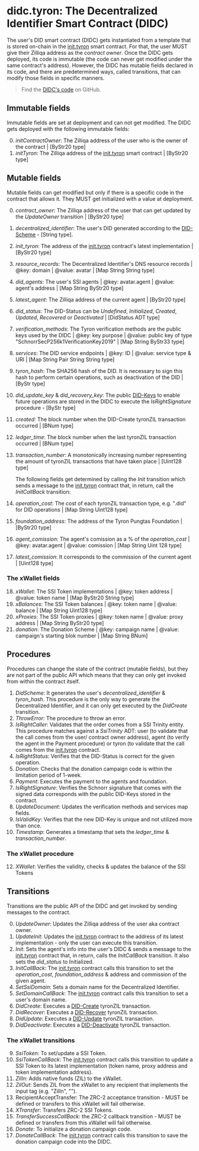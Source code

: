 # didc.tyron: The Decentralized Identifier Smart Contract (DIDC)

The user's DID smart contract (DIDC) gets instantiated from a template that is stored on-chain in the [init.tyron](./init.tyron.md) smart contract. For that, the user MUST give their Zilliqa address as the *contract owner*. Once the DIDC gets deployed, its code is immutable (the code can never get modified under the same contract's address). However, the DIDC has mutable fields declared in its code, and there are predetermined ways, called transitions, that can modify those fields in specific manners.

> Find the [DIDC's code](https://github.com/julio-cabdu/tyronZIL-js/blob/master/src/lib/blockchain/smart-contracts/didc.scilla) on GitHub.

## Immutable fields

Immutable fields are set at deployment and can not get modified. The DIDC gets deployed with the following immutable fields:

0. *initContractOwner*: The Zilliqa address of the user who is the owner of the contract | [ByStr20 type]
1. *initTyron*: The Zilliqa address of the [init.tyron](./init.tyron.md) smart contract | [ByStr20 type]

## Mutable fields

Mutable fields can get modified but only if there is a specific code in the contract that allows it. They MUST get initialized with a value at deployment.

0. *contract_owner*: The Zilliqa address of the user that can get updated by the *UpdateOwner* transition | [ByStr20 type]
1. *decentralized_identifier*: The user's DID generated according to the [DID-Scheme](../scheme/did-scheme.md) - [String type].
2. *init_tyron*: The address of the [init.tyron](./init.tyron.md) contract's latest implementation | [ByStr20 type]
3. *resource_records*: The Decentralized Identifier's DNS resource records | @key: domain | @value: avatar | [Map String String type]
4. *did_agents*: The user's SSI agents | @key: avatar.agent | @value: agent's address | [Map String ByStr20 type]
5. *latest_agent*: The Zilliqa address of the current agent | [ByStr20 type]
6. *did_status*: The DID-Status can be *Undefined*, *Initialized*, *Created*, *Updated*, *Recovered* or *Deactivated* | [DidStatus ADT type]
7. *verification_methods*: The Tyron verification methods are the public keys used by the DIDC | @key: key purpose | @value: public key of type "SchnorrSecP256k1VerificationKey2019" | [Map String ByStr33 type]
8. *services*: The DID service endpoints | @key: ID | @value: service type & URI | [Map String Pair String String type]
9. *tyron_hash*: The SHA256 hash of the DID. It is necessary to sign this hash to perform certain operations, such as deactivation of the DID | [ByStr type]
10. *did_update_key* & *did_recovery_key*: The public [DID-Keys](../protocol-parameters.md#did-keys) to enable future operations are stored in the DIDC to execute the *IsRightSignature* procedure - [ByStr type]
11. *created*: The block number when the DID-Create tyronZIL transaction occurred | [BNum type]
12. *ledger_time*: The block number when the last tyronZIL transaction occurred | [BNum type]
13. *transaction_number*: A monotonically increasing number representing the amount of tyronZIL transactions that have taken place | [Uint128 type]

    The following fields get determined by calling the *Init* transition which sends a message to the [init.tyron](./init.tyron.md) contract that, in return, call the *InitCallBack* transition:

14. *operation_cost*: The cost of each tyronZIL transaction type, e.g. ".did" for DID operations | [Map String Uint128 type] 
15. *foundation_address*: The address of the Tyron Pungtas Foundation | [ByStr20 type]
16. *agent_comission*: The agent's comission as a % of the *operation_cost* | @key: avatar.agent | @value: comission | [Map String Uint 128 type]
17. *latest_comission*: It corresponds to the commission of the current agent | [Uint128 type] 

### The xWallet fields

18. *xWallet*: The SSI Token implementations | @key: token address | @value: token name | [Map ByStr20 String type]
21. *xBalances*: The SSI Token balances | @key: token name | @value: balance | [Map String Uint128 type]
22. *xProxies*: The SSI Token proxies | @key: token name | @value: proxy address | [Map String ByStr20 type]
23. *donation*: The Donation Scheme | @key: campaign name | @value: campaign's starting blok number | [Map String BNum]

## Procedures 

Procedures can change the state of the contract (mutable fields), but they are not part of the public API which means that they can only get invoked from within the contract itself.

1. *DidScheme*: It generates the user's *decentralized_identifier* & *tyron_hash*. This procedure is the only way to generate the Decentralized Identifier, and it can only get executed by the *DidCreate* transition.
2. *ThrowError*: The procedure to throw an error.
3. *IsRightCaller*: Validates that the order comes from a SSI Trinity entity. This procedure matches against a *SsiTrinity* ADT: user (to validate that the call comes from the user/ contract owner address), agent (to verify the agent in the Payment procedure) or tyron (to validate that the call comes from the [init.tyron](./init.tyron.md) contract.
4. *IsRightStatus*: Verifies that the DID-Status is correct for the given operation.
5. *Donation*: Checks that the donation campaign code is within the limitation period of 1-week.
6. *Payment*: Executes the payment to the agents and foundation.
7. *IsRightSignature*: Verifies the Schnorr signature that comes with the signed data corresponds with the public DID-Keys stored in the contract.
8. *UpdateDocument*: Updates the verification methods and services map fields.
9. *IsValidKey*: Verifies that the new DID-Key is unique and not utilized more than once.
11. *Timestamp*: Generates a timestamp that sets the *ledger_time* & *transaction_number*.

### The xWallet procedure

12. *XWallet*: Verifies the validity, checks & updates the balance of the SSI Tokens

## Transitions

Transitions are the public API of the DIDC and get invoked by sending messages to the contract.  

0. *UpdateOwner*: Updates the Zilliqa address of the user aka contract owner.
1. *UpdateInit*: Updates the [init.tyron](./init.tyron.md) contract to the address of its latest implementation - only the user can execute this transition.
1. *Init*: Sets the agent's info into the user's DIDC & sends a message to the [init.tyron](./init.tyron.md) contract that, in return, calls the *InitCallBack* transition. It also sets the *did_status* to Initialized.
2. *InitCallBack*: The [init.tyron](./init.tyron.md) contract calls this transition to set the *operation_cost*, *foundation_address* & address and commission of the given agent.
3. *SetSsiDomain*: Sets a domain name for the Decentralized Identifier.
4. *SetDomainCallBack*: The [init.tyron](./init.tyron.md) contract calls this transition to set a user's domain name.
5. *DidCreate*: Executes a [DID-Create](../CRUD-operations/did-create.md) tyronZIL transaction.
6. *DidRecover*: Executes a [DID-Recover](../CRUD-operations/did-recover.md) tyronZIL transaction.
7. *DidUpdate*: Executes a [DID-Update](../CRUD-operations/did-update.md) tyronZIL transaction.
8. *DidDeactivate*: Executes a [DID-Deactivate](../CRUD-operations/did-deactivate.md) tyronZIL transaction.

### The xWallet transitions

9. *SsiToken*: To set/update a SSI Token.
10. *SsiTokenCallBack*: The [init.tyron](./init.tyron.md) contract calls this transition to update a SSI Token to its latest implementation (token name, proxy address and token implementation address).
11. *ZilIn*: Adds native funds (ZIL) to the xWallet.
12. *ZilOut*: Sends ZIL from the xWallet to any recipient that implements the input tag (e.g. "ZilIn", "").
13. RecipientAcceptTransfer: The ZRC-2 acceptance transition - MUST be defined or transfers to this xWallet will fail otherwise.
14. *XTransfer*: Transfers ZRC-2 SSI Tokens.
15. *TransferSuccessCallBack*: the ZRC-2 callback transition - MUST be defined or transfers from this xWallet will fail otherwise.
16. *Donate*: To initialize a donation campaign code.
17. *DonateCallBack*: The [init.tyron](./init.tyron.md) contract calls this transition to save the donation campaign code into the DIDC.
